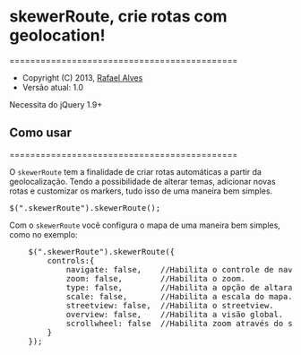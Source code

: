 <h1>skewerRoute, crie rotas com geolocation!</h1>
============================================

<ul>
<li>Copyright (C) 2013, <a href="https://github.com/ralves87">Rafael Alves</a></li>
<li>Versão atual: 1.0</li>
</ul>

<p>Necessita do jQuery 1.9+</p>

<h2>Como usar</h2>
============================================

<p>O <code>skewerRoute</code> tem a finalidade de criar rotas automáticas a partir da geolocalização. Tendo a possibilidade de alterar temas, adicionar novas rotas e customizar os markers, tudo isso de uma maneira bem simples.</p>

<pre>$(".skewerRoute").skewerRoute();</pre>

<p>Com o <code>skewerRoute</code> você configura o mapa de uma maneira bem simples, como no exemplo:</p>

<pre>
	$(".skewerRoute").skewerRoute({
		controls:{
			navigate: false, 	//Habilita o controle de navegação do mapa.
			zoom: false,		//Habilita o zoom.
			type: false,		//Habilita a opção de altarar o mapa para o modo satélite.
			scale: false,		//Habilita a escala do mapa.
			streetview: false,	//Habilita o streetview.
			overview: false,	//Habilita a visão global.
			scrollwheel: false	//Habilita zoom através do scroll do mouse.
		}
	});
</pre>
